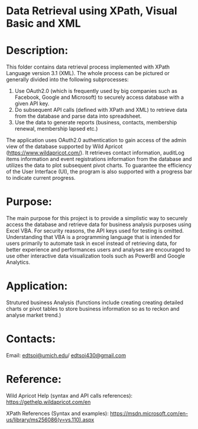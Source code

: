 # Data Retrieval using XPath, Visual Basic and XML
# Description: 
This folder contains data retrieval process implemented with XPath Language version 3.1 (XML). The whole process can be pictured or generally divided into the following subprocesses:

1. Use OAuth2.0 (which is frequently used by big companies such as Facebook, Google and Microsoft) to securely access database with a given API key.
2. Do subsequent API calls (defined with XPath and XML) to retrieve data from the database and parse data into spreadsheet.
3. Use the data to generate reports (business, contacts, membership renewal, membership lapsed etc.) 

The application uses OAuth2.0 authentication to gain access of the admin view of the database supported by Wild Apricot (https://www.wildapricot.com/). It retrieves contact information, auditLog items information and event registrations information from the database and utilizes the data to plot subsequent pivot charts. To guarantee the efficiency of the User Interface (UI), the program is also supported with a progress bar to indicate current progress.   

# Purpose:
The main purpose for this project is to provide a simplistic way to securely access the database and retrieve data for business analysis purposes using Excel VBA. For security reasons, the API keys used for testing is omitted. Understanding that VBA is a programming language that is intended for users primarily to automate task in excel instead of retrieving data, for better experience and performances users and analyses are encouraged to use other interactive data visualization tools such as PowerBI and Google Analytics.

# Application:
Strutured business Analysis (functions include creating creating detailed charts or pivot tables to store business information so as to reckon and analyse market trend.)

# Contacts:
Email: edtsoi@umich.edu/ edtsoi430@gmail.com  

# Reference:
Wild Apricot Help (syntax and API calls references):
https://gethelp.wildapricot.com/en

XPath References (Syntax and examples):
https://msdn.microsoft.com/en-us/library/ms256086(v=vs.110).aspx


